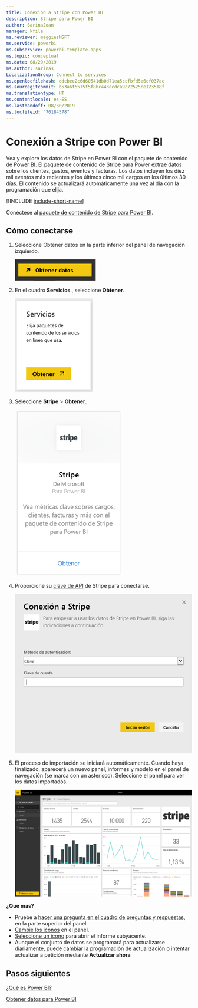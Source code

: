 ```yaml
---
title: Conexión a Stripe con Power BI
description: Stripe para Power BI
author: SarinaJoan
manager: kfile
ms.reviewer: maggiesMSFT
ms.service: powerbi
ms.subservice: powerbi-template-apps
ms.topic: conceptual
ms.date: 08/29/2019
ms.author: sarinas
LocalizationGroup: Connect to services
ms.openlocfilehash: ddcbee2c6d60541db0d71ea5ccfbfd5e6cf037ac
ms.sourcegitcommit: b53a6f5575f5f8bc443ecdca9c72525ce123518f
ms.translationtype: HT
ms.contentlocale: es-ES
ms.lasthandoff: 08/30/2019
ms.locfileid: "70184578"
---
```

# <a name="connect-to-stripe-with-power-bi"></a>Conexión a Stripe con Power BI
Vea y explore los datos de Stripe en Power BI con el paquete de contenido de Power BI. El paquete de contenido de Stripe para Power extrae datos sobre los clientes, gastos, eventos y facturas. Los datos incluyen los diez mil eventos más recientes y los últimos cinco mil cargos en los últimos 30 días. El contenido se actualizará automáticamente una vez al día con la programación que elija. 

[!INCLUDE [include-short-name](./includes/service-deprecate-content-packs.md)]

Conéctese al [paquete de contenido de Stripe para Power BI](https://app.powerbi.com/getdata/services/stripe).

## <a name="how-to-connect"></a>Cómo conectarse
1. Seleccione Obtener datos en la parte inferior del panel de navegación izquierdo.  
   
    ![](media/service-connect-to-stripe/getdata.png)
2. En el cuadro **Servicios** , seleccione **Obtener**.  
   
    ![](media/service-connect-to-stripe/services.png)  
3. Seleccione **Stripe** &gt; **Obtener**.  
   
    ![](media/service-connect-to-stripe/stripe.png)  
4. Proporcione su [clave de API](https://dashboard.stripe.com/account/apikeys) de Stripe para conectarse.  
   
    ![](media/service-connect-to-stripe/creds.png)
5. El proceso de importación se iniciará automáticamente. Cuando haya finalizado, aparecerá un nuevo panel, informes y modelo en el panel de navegación (se marca con un asterisco). Seleccione el panel para ver los datos importados.
   
    ![](media/service-connect-to-stripe/dashboard.png)

**¿Qué más?**

* Pruebe a [hacer una pregunta en el cuadro de preguntas y respuestas](consumer/end-user-q-and-a.md), en la parte superior del panel.
* [Cambie los iconos](service-dashboard-edit-tile.md) en el panel.
* [Seleccione un icono](consumer/end-user-tiles.md) para abrir el informe subyacente.
* Aunque el conjunto de datos se programará para actualizarse diariamente, puede cambiar la programación de actualización o intentar actualizar a petición mediante **Actualizar ahora**

## <a name="next-steps"></a>Pasos siguientes
[¿Qué es Power BI?](power-bi-overview.md)

[Obtener datos para Power BI](service-get-data.md)

